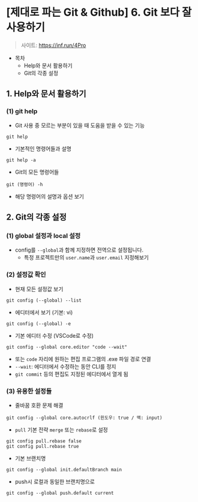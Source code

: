 # [제대로 파는 Git & Github] 6. Git 보다 잘 사용하기

> 사이트: https://inf.run/4Pro



- 목차
  - Help와 문서 활용하기
  - Git의 각종 설정



## 1. Help와 문서 활용하기

### (1) git help

- Git 사용 중 모르는 부분이 있을 때 도움을 받을 수 있는 기능



```shell
git help
```

- 기본적인 명령어들과 설명



```shell
git help -a
```

- Git의 모든 명령어들



```shell
git (명령어) -h
```

- 해당 명령어의 설명과 옵션 보기





## 2. Git의 각종 설정

### (1) global 설정과 local 설정

- config를 `--global`과 함께 지정하면 전역으로 설정됩니다.
  - 특정 프로젝트만의 `user.name`과 `user.email` 지정해보기



### (2) 설정값 확인

- 현재 모든 설정값 보기

```shell
git config (--global) --list
```



- 에디터에서 보기 (기본: vi)

```shell
git config (--global) -e
```



- 기본 에디터 수정 (VSCode로 수정)

```shell
git config --global core.editor "code --wait"
```

- 또는 `code` 자리에 원하는 편집 프로그램의 .exe 파일 경로 연결
- `--wait`: 에디터에서 수정하는 동안 CLI를 정지
- `git commit` 등의 편집도 지정된 에디터에서 열게 됨





### (3) 유용한 설정들

- 줄바꿈 호환 문제 해결

```shell
git config --global core.autocrlf (윈도우: true / 맥: input)
```



- `pull` 기본 전략 `merge` 또는 `rebase`로 설정

```shell
git config pull.rebase false
git config pull.rebase true
```



- 기본 브랜치명

```shell
git config --global init.defaultBranch main
```



- push시 로컬과 동일한 브랜치명으로

```shell
git config --global push.default current
```


